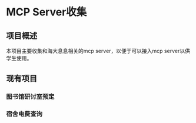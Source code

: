 # MCP Server收集

## 项目概述
本项目主要收集和海大息息相关的mcp server，以便于可以接入mcp server以供学生使用。

## 现有项目

### 图书馆研讨室预定

### 宿舍电费查询
